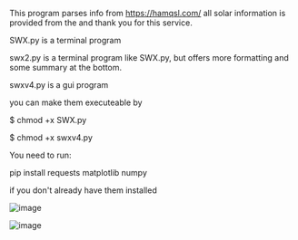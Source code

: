 This program parses info from https://hamqsl.com/ all solar information is provided from the and thank you for this service. 

SWX.py is a terminal program

swx2.py is a terminal program like SWX.py, but offers more formatting and some summary at the bottom. 

swxv4.py is a gui program

you can make them executeable by 

$ chmod +x SWX.py

$ chmod +x swxv4.py

You need to run:

pip install requests matplotlib numpy 

if you don't already have them installed


![image](https://github.com/user-attachments/assets/61a94979-f26b-42c3-a149-902c07c486e9)

![image](https://github.com/user-attachments/assets/316112a0-80de-4f97-b5d8-93a4e2336315)
